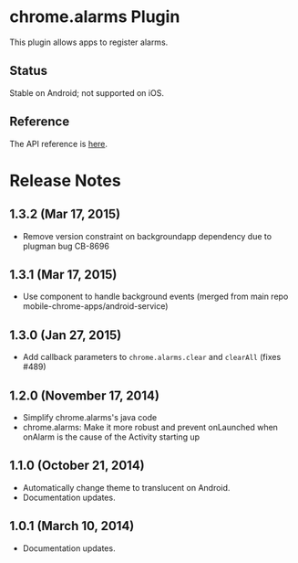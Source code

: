 # chrome.alarms Plugin

This plugin allows apps to register alarms.

## Status

Stable on Android; not supported on iOS.

## Reference

The API reference is [here](http://developer.chrome.com/apps/alarms.html).

# Release Notes

## 1.3.2 (Mar 17, 2015)
* Remove version constraint on backgroundapp dependency due to plugman bug CB-8696

## 1.3.1 (Mar 17, 2015)
* Use component to handle background events (merged from main repo mobile-chrome-apps/android-service)

## 1.3.0 (Jan 27, 2015)
* Add callback parameters to `chrome.alarms.clear` and `clearAll` (fixes #489)

## 1.2.0 (November 17, 2014)
* Simplify chrome.alarms's java code
* chrome.alarms: Make it more robust and prevent onLaunched when onAlarm is the cause of the Activity starting up

## 1.1.0 (October 21, 2014)
- Automatically change theme to translucent on Android.
- Documentation updates.

## 1.0.1 (March 10, 2014)
- Documentation updates.
